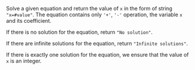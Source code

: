 Solve a given equation and return the value of `x` in the form of string `"x=#value"`. The equation contains only `'+'`, `'-'` operation, the variable `x` and its coefficient.

If there is no solution for the equation, return `"No solution"`.

If there are infinite solutions for the equation, return `"Infinite solutions"`.

If there is exactly one solution for the equation, we ensure that the value of `x` is an integer.